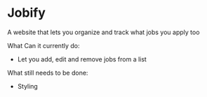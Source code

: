 # Jobify
A website that lets you organize and track what jobs you apply too

What Can it currently do: 
- Let you add, edit and remove jobs from a list 

What still needs to be done: 
- Styling 

